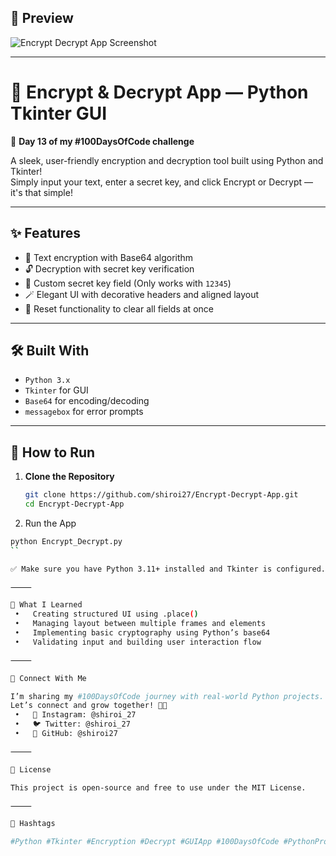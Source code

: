 ## 📸 Preview
![Encrypt Decrypt App Screenshot](https://github.com/user-attachments/assets/3d5b978a-f264-464b-bdfb-94cc193cbddf)


---

# 🔐 Encrypt & Decrypt App — Python Tkinter GUI  
🚀 **Day 13 of my #100DaysOfCode challenge**

A sleek, user-friendly encryption and decryption tool built using Python and Tkinter!  
Simply input your text, enter a secret key, and click Encrypt or Decrypt — it's that simple!

---

## ✨ Features
- 🔐 Text encryption with Base64 algorithm
- 🔓 Decryption with secret key verification
- 🔑 Custom secret key field (Only works with `12345`)
- 🪄 Elegant UI with decorative headers and aligned layout
- 🔁 Reset functionality to clear all fields at once

---

## 🛠️ Built With
- `Python 3.x`
- `Tkinter` for GUI
- `Base64` for encoding/decoding
- `messagebox` for error prompts

---

## 🚀 How to Run

1. **Clone the Repository**  
   ```bash
   git clone https://github.com/shiroi27/Encrypt-Decrypt-App.git
   cd Encrypt-Decrypt-App
   ```
2.	Run the App
   ```bash
   python Encrypt_Decrypt.py
   ``

✅ Make sure you have Python 3.11+ installed and Tkinter is configured.

⸻

🧠 What I Learned
	•	Creating structured UI using .place()
	•	Managing layout between multiple frames and elements
	•	Implementing basic cryptography using Python’s base64
	•	Validating input and building user interaction flow

⸻

🤝 Connect With Me

I’m sharing my #100DaysOfCode journey with real-world Python projects.
Let’s connect and grow together! 🌱✨
	•	📸 Instagram: @shiroi_27
	•	🐦 Twitter: @shiroi_27
	•	💼 GitHub: @shiroi27

⸻

📜 License

This project is open-source and free to use under the MIT License.

⸻

📌 Hashtags

#Python #Tkinter #Encryption #Decrypt #GUIApp #100DaysOfCode #PythonProjects #EncryptDecryptApp #MadeWithPython
